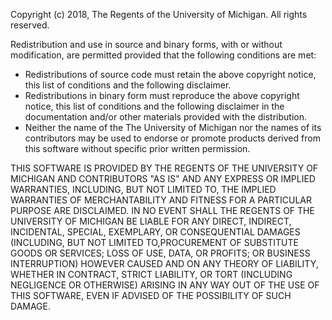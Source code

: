 Copyright (c) 2018, The Regents of the University of Michigan.
All rights reserved.

Redistribution and use in source and binary forms, with or without
modification, are permitted provided that the following conditions are
met:

* Redistributions of source code must retain the above copyright
  notice, this list of conditions and the following disclaimer.
* Redistributions in binary form must reproduce the above copyright
  notice, this list of conditions and the following disclaimer in the
  documentation and/or other materials provided with the distribution.
* Neither the name of the The University of Michigan nor the
  names of its contributors may be used to endorse or promote products
  derived from this software without specific prior written permission.

THIS SOFTWARE IS PROVIDED BY THE REGENTS OF THE UNIVERSITY OF MICHIGAN AND
CONTRIBUTORS "AS IS" AND ANY EXPRESS OR IMPLIED WARRANTIES, INCLUDING, BUT
NOT LIMITED TO, THE IMPLIED WARRANTIES OF MERCHANTABILITY AND FITNESS FOR
A PARTICULAR PURPOSE ARE DISCLAIMED. IN NO EVENT SHALL THE REGENTS OF THE
UNIVERSITY OF MICHIGAN BE LIABLE FOR ANY DIRECT, INDIRECT, INCIDENTAL,
SPECIAL, EXEMPLARY, OR CONSEQUENTIAL DAMAGES (INCLUDING, BUT NOT LIMITED
TO,PROCUREMENT OF SUBSTITUTE GOODS OR SERVICES; LOSS OF USE, DATA, OR
PROFITS; OR BUSINESS INTERRUPTION) HOWEVER CAUSED AND ON ANY THEORY OF
LIABILITY, WHETHER IN CONTRACT, STRICT LIABILITY, OR TORT (INCLUDING
NEGLIGENCE OR OTHERWISE) ARISING IN ANY WAY OUT OF THE USE OF THIS SOFTWARE,
EVEN IF ADVISED OF THE POSSIBILITY OF SUCH DAMAGE.
